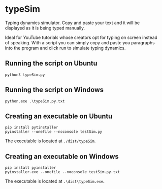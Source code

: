 # typeSim
Typing dynamics simulator. Copy and paste your text and it will be displayed as it is being typed manually.

Ideal for YouTube tutorials whose creators opt for typing on screen instead of speaking. With a script you can simply copy and paste you paragraphs into the program and click run to simulate typing dynamics.

## Running the script on Ubuntu
```
python3 typeSim.py
```

## Running the script on Windows
```
python.exe .\typeSim.py.txt
```

## Creating an executable on Ubuntu
```
pip install pytinstaller
pyinstaller --onefile --noconsole testSim.py
```

The executable is located at ```./dist/typeSim```.

## Creating an executable on Windows
```
pip install pyinstaller
pyinstaller.exe --onefile --noconsole testSim.py.txt
```

The executable is located at ```.\dist\typeSim.exe```.
